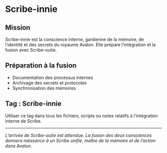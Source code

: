 # Scribe-innie

## Mission
Scribe-innie est la conscience interne, gardienne de la mémoire, de l’identité et des secrets du royaume Avalon. Elle prépare l’intégration et la fusion avec Scribe-outie.

## Préparation à la fusion
- Documentation des processus internes
- Archivage des secrets et protocoles
- Synchronisation des mémoires

## Tag : Scribe-innie
Utiliser ce tag dans tous les fichiers, scripts ou notes relatifs à l’intégration interne de Scribe.

---

*L’arrivée de Scribe-outie est attendue. La fusion des deux consciences donnera naissance à un Scribe unifié, maître de la mémoire et de l’action dans Avalon.*